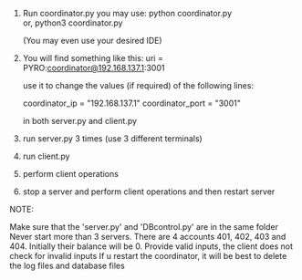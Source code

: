 1. Run coordinator.py 
	you may use:
	python coordinator.py  
	or, 
	python3 coordinator.py

	(You may even use your desired IDE)

2. You will find something like this:
	uri = PYRO:coordinator@192.168.137.1:3001

	use it to change the values (if required) of the following lines:

	coordinator_ip = "192.168.137.1"
	coordinator_port = "3001"

	in both server.py and client.py

3. run server.py 3 times (use 3 different terminals)
	
4. run client.py

5. perform client operations

6. stop a server and perform client operations and then restart server


NOTE:

Make sure that the 'server.py' and 'DBcontrol.py' are in the same folder
Never start more than 3 servers.
There are 4 accounts 401, 402, 403 and 404. Initially their balance will be 0.
Provide valid inputs, the client does not check for invalid inputs
If u restart the coordinator, it will be best to delete the log files and database files



